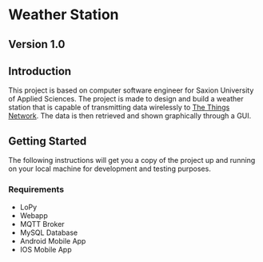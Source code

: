 # Weather Station

## Version 1.0
## Introduction

This project is based on computer software engineer for Saxion University of Applied Sciences. The project is made to design and build a weather station that is capable of transmitting data wirelessly to [The Things Network](https://www.thethingsnetwork.org/). The data is then retrieved and shown graphically through a GUI.

## Getting Started

The following instructions will get you a copy of the project up and running on your local machine for development and testing purposes. 

### Requirements
* LoPy
* Webapp
* MQTT Broker
* MySQL Database
* Android Mobile App
* IOS Mobile App
